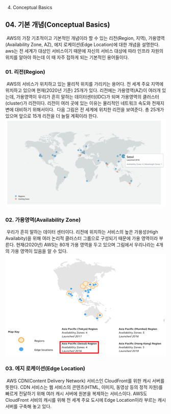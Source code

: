 04. Conceptual Basics

## 04\. 기본 개념(Conceptual Basics)
​ AWS의 가장 기초적이고 기본적인 개념이라 할 수 있는 리전(Region, 지역), 가용영역(Availability Zone, AZ), 에지 로케이션(Edge Location)에 대한 개념을 설명한다. aws는 전 세계가 대상인 서비스이기 때문에 자신의 서비스 대상에 따라 인프라 자원의 위치를 알아야 하는데 이 때 자주 접하게 되는 기본적인 용어들이다.

### 01. 리전(Region)
​ AWS의 서비스가 위치하고 있는 물리적 위치를 가리키는 용어다. 전 세계 주요 지역에 위치하고 있으며 현재(2020년 기준) 25개가 있다. 리전에는 가용영역(AZ)이 여러개 있는데, 가용영역이 우리가 흔히 말하는 데이터센터(IDC)가 되며 가용영역의 클러스터(cluster)가 리전이다. 리전이 여러 곳에 있는 이유는 물리적인 네트워크 속도와 천재지변에 대비하기 위해서이다.
​ 다음 그림은 전 세계에 위치한 리전을 보여준다. 총 25개가 있으며 앞으로 15개 리전을 더 늘릴 계획이라 한다.
![85b7788d10ed02bd913d1ea15946c88f.png](../../_resources/f52a824ced06446dba277a43faae214d.png)

### 02. 가용영역(Availability Zone)
​ 우리가 흔히 말하는 데이터 센터이다. 리전에 위치하는 서비스의 높은 가용성(High Availabity)을 위해 여러 논리적 클러스터 그룹으로 구성되기 때문에 가용 영역이라 부른다. 현재(2020년) AWS는 80개 가용 영역을 두고 있으며 그림에서 우리나라는 4개의 가용 영역이 있음을 알 수 있다. 
![f9913eaf9389bb7990e6b0ff274bae16.png](../../_resources/ad4df8bd715745f5a62219dab82d1390.png)

### 03. 에지 로케이션(Edge Location)
​ AWS CDN(Content Delivery Network) 서비스인 CloudFront를 위한 캐시 서버를 뜻한다. CDN 서비스는 웹 서비스의 콘텐츠(HTML, 이미지, 동영상 등의 정적 자원)를 빠르게 전달하기 위해 여러 캐시 서버에 원본을 복제하는 서비스이다. AWS도 CloudFront 서비의 캐시를 위해 전 세계 주요 도시에 Edge Location이라 부르는 캐시 서버를 구축해 놓고 있다.  



